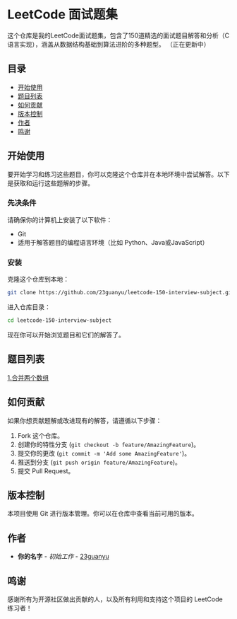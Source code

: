 # LeetCode 面试题集

这个仓库是我的LeetCode面试题集，包含了150道精选的面试题目解答和分析（C语言实现），涵盖从数据结构基础到算法进阶的多种题型。
（正在更新中）

## 目录

- [开始使用](#开始使用)
- [题目列表](#题目列表)
- [如何贡献](#如何贡献)
- [版本控制](#版本控制)
- [作者](#作者)
- [鸣谢](#鸣谢)

## 开始使用

要开始学习和练习这些题目，你可以克隆这个仓库并在本地环境中尝试解答。以下是获取和运行这些题解的步骤。

### 先决条件

请确保你的计算机上安装了以下软件：
- Git
- 适用于解答题目的编程语言环境（比如 Python、Java或JavaScript）

### 安装

克隆这个仓库到本地：

```bash
git clone https://github.com/23guanyu/leetcode-150-interview-subject.git
```
进入仓库目录：
```bash
cd leetcode-150-interview-subject
```

现在你可以开始浏览题目和它们的解答了。

## 题目列表

[1.合并两个数组](1merge2array)

## 如何贡献

如果你想贡献题解或改进现有的解答，请遵循以下步骤：

1. Fork 这个仓库。
2. 创建你的特性分支 (`git checkout -b feature/AmazingFeature`)。
3. 提交你的更改 (`git commit -m 'Add some AmazingFeature'`)。
4. 推送到分支 (`git push origin feature/AmazingFeature`)。
5. 提交 Pull Request。

## 版本控制

本项目使用 Git 进行版本管理。你可以在仓库中查看当前可用的版本。

## 作者

* **你的名字** - *初始工作* - [23guanyu](https://github.com/23guanyu)

## 鸣谢

感谢所有为开源社区做出贡献的人，以及所有利用和支持这个项目的 LeetCode 练习者！
